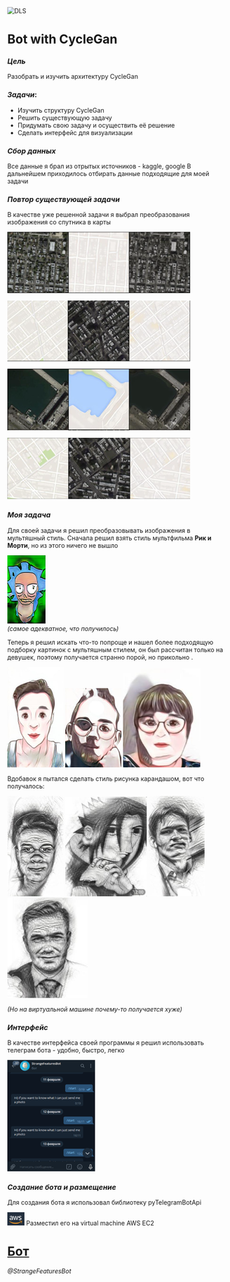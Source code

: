 ![DLS](https://static.wixstatic.com/media/66c28f_824e4300a35b4670bd345218eedc211a~mv2.jpg/v1/fit/w_2500,h_1330,al_c/66c28f_824e4300a35b4670bd345218eedc211a~mv2.jpg)


# **Bot with CycleGan**

### _Цель_
Разобрать и изучить архитектуру CycleGan

### _Задачи_:
- Изучить структуру CycleGan
- Решить существующую задачу
- Придумать свою задачу и осуществить её решение
- Сделать интерфейс для визуализации





### _Сбор данных_
Все данные я брал из отрытых источников - kaggle, google
В дальнейшем приходилось отбирать данные подходящие для моей задачи

### _Повтор существующей задачи_ 
В качестве уже решенной задачи я выбрал преобразования изображения со спутника в карты

![](images/img_2.png)

![](images/img_3.png)

![](images/img_4.png)

![](images/img_5.png)


### _Моя задача_
Для своей задачи я решил преобразовывать изображения в мультяшный стиль.
Сначала решил взять стиль мультфильма **Рик и Морти**, но из этого ничего не вышло

![](images/img_6.png)  
_(самое адекватное, что получилось)_

Теперь я решил искать что-то попроще и нашел более подходящую подборку картинок с мультяшным стилем,
он был рассчитан только на девушек, поэтому получается странно порой, но прикольно .

![](images/img_15.png)  ![](images/img_10.png) ![](images/img_14.png)


Вдобавок я пытался сделать стиль рисунка карандашом, вот что получалось:

![](images/img_11.png) ![](images/img_13.png) ![](images/img_16.png) ![](images/img_17.png)

_(Но на виртуальной машине почему-то получается хуже)_



### _Интерфейс_ 
В качестве интерфейса своей программы я решил использовать телеграм бота - удобно, быстро, легко

![Bot](images/img.png)


### _Создание бота и размещение_
Для создания бота я использовал библиотеку pyTelegramBotApi 

![AWS](images/img_1.png) Разместил его на virtual machine AWS EC2


# [**Бот**](https://t.me/StrangeFeaturesBot) 
_@StrangeFeaturesBot_

 
